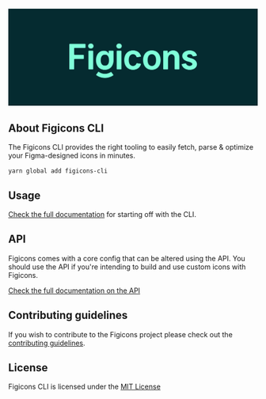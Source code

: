 ![Figicons](https://raw.githubusercontent.com/Figicons/Homepage/master/src/assets/Github-cover.png)

## About Figicons CLI

The Figicons CLI provides the right tooling to easily fetch, parse & optimize your Figma-designed icons in minutes.

```
yarn global add figicons-cli
```


## Usage

[Check the full documentation](https://figicons.com/custom-icons) for starting off with the CLI.


## API
Figicons comes with a core config that can be altered using the API. You should use the API if you're intending to build and use custom icons with Figicons.

[Check the full documentation on the API](https://figicons.com/api)

## Contributing guidelines

If you wish to contribute to the Figicons project please check out the [contributing guidelines](https://github/Figicons/Figicons/CODE_OF_CONDUCT.md).

## License

Figicons CLI is licensed under the [MIT License](LICENSE)
